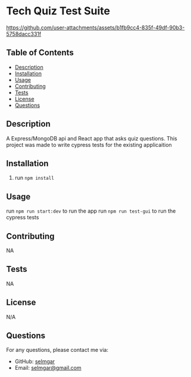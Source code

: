 # Tech Quiz Test Suite



https://github.com/user-attachments/assets/b1fb9cc4-835f-49df-90b3-5758dacc331f



  ## Table of Contents
  - [Description](#description)
  - [Installation](#installation)
  - [Usage](#usage)
  - [Contributing](#contributing)
  - [Tests](#tests)
  - [License](#license)
  - [Questions](#questions)

  ## Description
  A Express/MongoDB api and React app that asks quiz questions. This project was made to write cypress
  tests for the existing applicaition

  ## Installation
  1. run `npm install`

  ## Usage
  run `npm run start:dev` to run the app
  run `npm run test-gui` to run the cypress tests

  ## Contributing
  NA

  ## Tests
  NA

  ## License
  N/A 

  ## Questions
  For any questions, please contact me via:

  - GitHub: [selmgar](https://github.com/selmgar)
  - Email: selmgar@gmail.com
  
